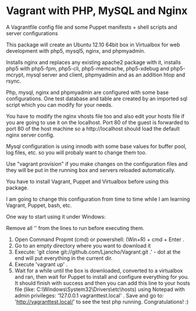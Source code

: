 Vagrant with PHP, MySQL and Nginx
=======

A Vagrantfile config file and some Puppet manifests + shell scripts and server configurations

This package will create an Ubuntu 12.10 64bit box in Virtualbox for web development with php5, mysql5, nginx,
and phpmyadmin.

Installs nginx and replaces any existing apache2 package with it, installs php5 with php5-fpm, php5-cli, php5-memcache,
php5-xdebug and php5-mcrypt, mysql server and client, phpmyadmin and as an addition htop and rsync.

Php, mysql, nginx and phpmyadmin are configured with some base configurations.
One test database and table are created by an imported sql script which you can modify for your needs.

You have to modify the nginx vhosts file too and also edit your hosts file if you are going to use it on the localhost.
Port 80 of the guest is forwarded to port 80 of the host machine so a http://localhost should load the default nginx server config.

Mysql configuration is using innodb with some base values for buffer pool, log files, etc. so you will probaly want to change them too.

Use "vagrant provision" if you make changes on the configuration files and they will be put in the running box and servers reloaded automatically.

You have to install Vagrant, Puppet and Virtualbox before using this package.

I am going to change this configuration from time to time while I am learning Vagrant, Puppet, bash, etc.


One way to start using it under Windows:

Remove all '' from the lines to run before executing them.

1. Open Command Propmt (cmd) or powershell: (Win+R) + cmd + Enter .
2. Go to an empty directory where you want to download it
3. Execute: 'git clone git://github.com/Ljancho/Vagrant.git .' - dot at the end will put everything in the current dir.
4. Execute 'vagrant up' .
5. Wait for a while until the box is downloaded, converted to a virtualbox and ran, then wait for Puppet to install and
configure everything for you.
It should finish with success and then you can add this line to your hosts file (like: C:\Windows\System32\Drivers\etc\hosts)
using Notepad with admin privileges: '127.0.0.1 vagranttest.local' .
Save and go to: 'http://vagranttest.local/' to see the test php running.
Congratulations! :)
